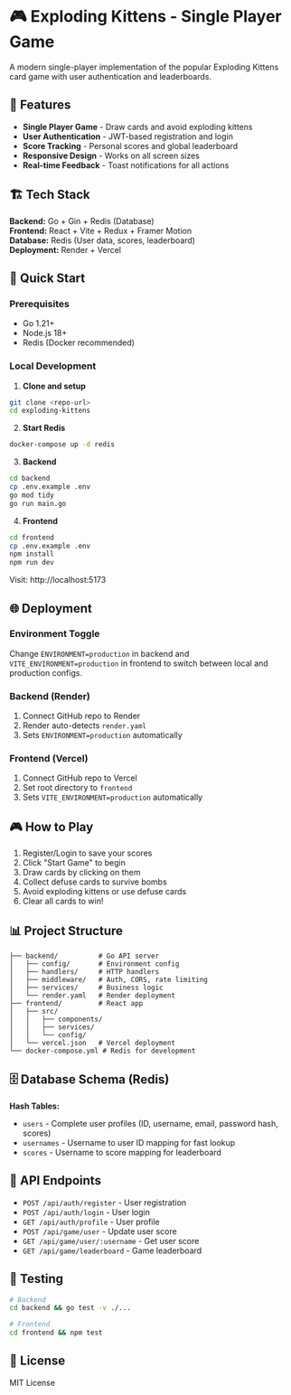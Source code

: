 # 🎮 Exploding Kittens - Single Player Game

A modern single-player implementation of the popular Exploding Kittens card game with user authentication and leaderboards.

## 🚀 Features

- **Single Player Game** - Draw cards and avoid exploding kittens
- **User Authentication** - JWT-based registration and login
- **Score Tracking** - Personal scores and global leaderboard
- **Responsive Design** - Works on all screen sizes
- **Real-time Feedback** - Toast notifications for all actions

## 🏗 Tech Stack

**Backend:** Go + Gin + Redis (Database)  
**Frontend:** React + Vite + Redux + Framer Motion  
**Database:** Redis (User data, scores, leaderboard)  
**Deployment:** Render + Vercel

## 🚀 Quick Start

### Prerequisites
- Go 1.21+
- Node.js 18+
- Redis (Docker recommended)

### Local Development

1. **Clone and setup**
```bash
git clone <repo-url>
cd exploding-kittens
```

2. **Start Redis**
```bash
docker-compose up -d redis
```

3. **Backend**
```bash
cd backend
cp .env.example .env
go mod tidy
go run main.go
```

4. **Frontend**
```bash
cd frontend
cp .env.example .env
npm install
npm run dev
```

Visit: http://localhost:5173

## 🌐 Deployment

### Environment Toggle
Change `ENVIRONMENT=production` in backend and `VITE_ENVIRONMENT=production` in frontend to switch between local and production configs.

### Backend (Render)
1. Connect GitHub repo to Render
2. Render auto-detects `render.yaml`
3. Sets `ENVIRONMENT=production` automatically

### Frontend (Vercel)
1. Connect GitHub repo to Vercel
2. Set root directory to `frontend`
3. Sets `VITE_ENVIRONMENT=production` automatically

## 🎮 How to Play

1. Register/Login to save your scores
2. Click "Start Game" to begin
3. Draw cards by clicking on them
4. Collect defuse cards to survive bombs
5. Avoid exploding kittens or use defuse cards
6. Clear all cards to win!

## 📊 Project Structure

```
├── backend/          # Go API server
│   ├── config/       # Environment config
│   ├── handlers/     # HTTP handlers
│   ├── middleware/   # Auth, CORS, rate limiting
│   ├── services/     # Business logic
│   └── render.yaml   # Render deployment
├── frontend/         # React app
│   ├── src/
│   │   ├── components/
│   │   ├── services/
│   │   └── config/
│   └── vercel.json   # Vercel deployment
└── docker-compose.yml # Redis for development
```

## 🗄️ Database Schema (Redis)

**Hash Tables:**
- `users` - Complete user profiles (ID, username, email, password hash, scores)
- `usernames` - Username to user ID mapping for fast lookup
- `scores` - Username to score mapping for leaderboard

## 🔧 API Endpoints

- `POST /api/auth/register` - User registration
- `POST /api/auth/login` - User login
- `GET /api/auth/profile` - User profile
- `POST /api/game/user` - Update user score
- `GET /api/game/user/:username` - Get user score
- `GET /api/game/leaderboard` - Game leaderboard

## 🧪 Testing

```bash
# Backend
cd backend && go test -v ./...

# Frontend  
cd frontend && npm test
```

## 📄 License

MIT License